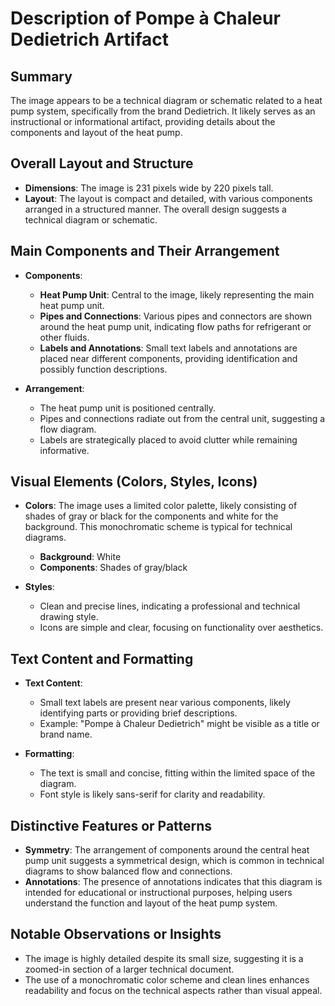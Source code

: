 # Description of Pompe à Chaleur Dedietrich Artifact

## Summary
The image appears to be a technical diagram or schematic related to a heat pump system, specifically from the brand Dedietrich. It likely serves as an instructional or informational artifact, providing details about the components and layout of the heat pump.

## Overall Layout and Structure
- **Dimensions**: The image is 231 pixels wide by 220 pixels tall.
- **Layout**: The layout is compact and detailed, with various components arranged in a structured manner. The overall design suggests a technical diagram or schematic.

## Main Components and Their Arrangement
- **Components**:
  - **Heat Pump Unit**: Central to the image, likely representing the main heat pump unit.
  - **Pipes and Connections**: Various pipes and connectors are shown around the heat pump unit, indicating flow paths for refrigerant or other fluids.
  - **Labels and Annotations**: Small text labels and annotations are placed near different components, providing identification and possibly function descriptions.

- **Arrangement**:
  - The heat pump unit is positioned centrally.
  - Pipes and connections radiate out from the central unit, suggesting a flow diagram.
  - Labels are strategically placed to avoid clutter while remaining informative.

## Visual Elements (Colors, Styles, Icons)
- **Colors**: The image uses a limited color palette, likely consisting of shades of gray or black for the components and white for the background. This monochromatic scheme is typical for technical diagrams.
  - **Background**: White
  - **Components**: Shades of gray/black

- **Styles**:
  - Clean and precise lines, indicating a professional and technical drawing style.
  - Icons are simple and clear, focusing on functionality over aesthetics.

## Text Content and Formatting
- **Text Content**:
  - Small text labels are present near various components, likely identifying parts or providing brief descriptions.
  - Example: "Pompe à Chaleur Dedietrich" might be visible as a title or brand name.

- **Formatting**:
  - The text is small and concise, fitting within the limited space of the diagram.
  - Font style is likely sans-serif for clarity and readability.

## Distinctive Features or Patterns
- **Symmetry**: The arrangement of components around the central heat pump unit suggests a symmetrical design, which is common in technical diagrams to show balanced flow and connections.
- **Annotations**: The presence of annotations indicates that this diagram is intended for educational or instructional purposes, helping users understand the function and layout of the heat pump system.

## Notable Observations or Insights
- The image is highly detailed despite its small size, suggesting it is a zoomed-in section of a larger technical document.
- The use of a monochromatic color scheme and clean lines enhances readability and focus on the technical aspects rather than visual appeal.